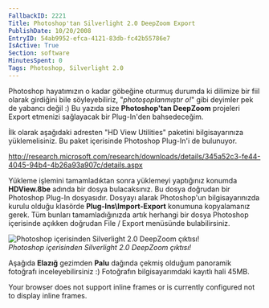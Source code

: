 ```yaml
---
FallbackID: 2221
Title: Photoshop'tan Silverlight 2.0 DeepZoom Export
PublishDate: 10/20/2008
EntryID: 54ab9952-efca-4121-83db-fc42b55786e7
IsActive: True
Section: software
MinutesSpent: 0
Tags: Photoshop, Silverlight 2.0
---
```

Photoshop hayatımızın o kadar göbeğine oturmuş durumda ki dilimize bir
fiil olarak girdiğini bile söyleyebiliriz, "*photoşoplanmıştır o!*" gibi
deyimler pek de yabancı değil :) Bu yazıda size **Photoshop'tan
DeepZoom** projeleri Export etmenizi sağlayacak bir Plug-In'den
bahsedeceğim.

İlk olarak aşağıdaki adresten "HD View Utilities" paketini
bilgisayarınıza yüklemelisiniz. Bu paket içerisinde Photoshop Plug-In'i
de bulunuyor.

<http://research.microsoft.com/research/downloads/details/345a52c3-fe44-4045-94b4-4b26a93a907c/details.aspx>

Yükleme işlemini tamamladıktan sonra yüklemeyi yaptığınız konumda
**HDView.8be** adında bir dosya bulacaksınız. Bu dosya doğrudan bir
Photoshop Plug-In dosyasıdır. Dosyayı alarak Photoshop'un
bilgisayarınızda kurulu olduğu klasörde **Plug-Ins\\Import-Export**
konumuna kopyalamanız gerek. Tüm bunları tamamladığınızda artık herhangi
bir dosya Photoshop içerisinde açıkken doğrudan File / Export menüsünde
bulabilirsiniz.

![Photoshop içerisinden Silverlight 2.0 DeepZoom
çıktısı!](http://cdn.daron.yondem.com/assets/2221/19102008_1.png)\
*Photoshop içerisinden Silverlight 2.0 DeepZoom çıktısı!*

Aşağıda **Elazığ** gezimden **Palu** dağında çekmiş olduğum panoramik
fotoğrafı inceleyebilirsiniz :) Fotoğrafın bilgisayarımdaki kayıtlı hali
45MB.

Your browser does not support inline frames or is currently configured
not to display inline frames.


